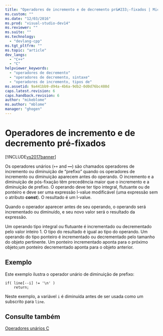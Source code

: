 ```yaml
---
title: "Operadores de incremento e de decremento pr&#233;-fixados | Microsoft Docs"
ms.custom: ""
ms.date: "12/03/2016"
ms.prod: "visual-studio-dev14"
ms.reviewer: ""
ms.suite: ""
ms.technology: 
  - "devlang-cpp"
ms.tgt_pltfrm: ""
ms.topic: "article"
dev_langs: 
  - "C++"
  - "C"
helpviewer_keywords: 
  - "operadores de decremento"
  - "operadores de decremento, sintaxe"
  - "operadores de incremento, tipos de"
ms.assetid: 9a441bb9-d94a-4b6a-9db2-0d0d76bc480d
caps.latest.revision: 6
caps.handback.revision: 6
author: "mikeblome"
ms.author: "mblome"
manager: "ghogen"
---
```

# Operadores de incremento e de decremento pr&#233;-fixados
[!INCLUDE[vs2017banner](../assembler/inline/includes/vs2017banner.md)]

Os operadores unários \(`++` and **––**\) são chamados operadores de incremento ou diminuição de “prefixo” quando os operadores de incremento ou diminuição aparecem antes do operando.  O incremento e a diminuição de pós\-fixação têm precedência maior que o incremento e a diminuição de prefixo.  O operando deve ter tipo integral, flutuante ou de ponteiro e deve ser uma expressão I\-value modificável \(uma expressão sem o atributo **const**\).  O resultado é um l\-value.  
  
 Quando o operador aparecer antes de seu operando, o operando será incrementado ou diminuído, e seu novo valor será o resultado da expressão.  
  
 Um operando tipo integral ou flutuante é incrementado ou decrementado pelo valor inteiro 1.  O tipo do resultado é igual ao tipo do operando.  Um operando do tipo ponteiro é incrementado ou decrementado pelo tamanho do objeto pertinente.  Um ponteiro incrementado aponta para o próximo objeto;um ponteiro decrementado aponta para o objeto anterior.  
  
## Exemplo  
 Este exemplo ilustra o operador unário de diminuição de prefixo:  
  
```  
if( line[--i] != '\n' )  
    return;  
```  
  
 Neste exemplo, a variável `i` é diminuída antes de ser usada como um subscrito para `line`.  
  
## Consulte também  
 [Operadores unários C](../c-language/c-unary-operators.md)